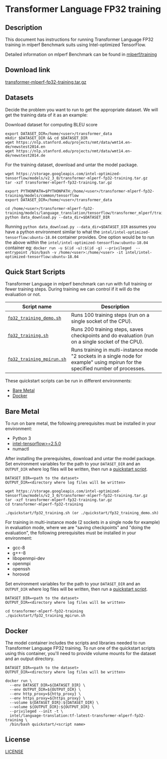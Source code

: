 <!--- 0. Title -->
# Transformer Language FP32 training

<!-- 10. Description -->
## Description

This document has instructions for running Transformer Language FP32 training in mlperf
Benchmark suits using Intel-optimized TensorFlow.

Detailed information on mlperf Benchmark can be found in [mlperf/training](https://github.com/mlperf/training/tree/master/translation/tensorflow/transformer)

<!--- 20. Download link -->
## Download link

[transformer-mlperf-fp32-training.tar.gz](https://storage.googleapis.com/intel-optimized-tensorflow/models/v2_3_0/transformer-mlperf-fp32-training.tar.gz)

<!--- 30. Datasets -->
## Datasets

Decide the problem you want to run to get the appropriate dataset.
We will get the training data of it as an example:

Download dataset for computing BLEU score
```
export DATASET_DIR=/home/<user>/transformer_data
mkdir $DATASET_DIR && cd $DATASET_DIR
wget https://nlp.stanford.edu/projects/nmt/data/wmt14.en-de/newstest2014.en
wget https://nlp.stanford.edu/projects/nmt/data/wmt14.en-de/newstest2014.de
```

For the training dataset, download and untar the model package.    
```
wget https://storage.googleapis.com/intel-optimized-tensorflow/models/v2_3_0/transformer-mlperf-fp32-training.tar.gz
tar -xzf transformer-mlperf-fp32-training.tar.gz

export PYTHONPATH=$PYTHONPATH:/home/<user>/transformer-mlperf-fp32-training/models/common/tensorflow
export DATASET_DIR=/home/<user>/transformer_data
    
cd /home/<user>/transformer-mlperf-fp32-training/models/language_translation/tensorflow/transformer_mlperf/training/fp32/transformer
python data_download.py --data_dir=$DATASET_DIR
```

Running `python data_download.py --data_dir=$DATASET_DIR` assumes you have a python environment similar to what the `intel/intel-optimized-tensorflow:ubuntu-18.04` container provides. One option would be to run the above within the `intel/intel-optimized-tensorflow:ubuntu-18.04` container eg: `docker run -u $(id -u):$(id -g) --privileged  --entrypoint /bin/bash -v /home/<user>:/home/<user> -it intel/intel-optimized-tensorflow:ubuntu-18.04`


<!--- 40. Quick Start Scripts -->
## Quick Start Scripts

Transformer Language in mlperf benchmark can run with full training or
fewer training steps. During training we can control if it will do the evaluation
or not.

| Script name | Description |
|-------------|-------------|
| [`fp32_training_demo.sh`](fp32_training_demo.sh) | Runs 100 training steps (run on a single socket of the CPU). |
| [`fp32_training.sh`](fp32_training.sh) | Runs 200 training steps, saves checkpoints and do evaluation (run on a single socket of the CPU). |
| [`fp32_training_mpirun.sh`](fp32_training_mpirun.sh) | Runs training in multi-instance mode "2 sockets in a single node for example" using mpirun for the specified number of processes. |

These quickstart scripts can be run in different environments:
* [Bare Metal](#bare-metal)
* [Docker](#docker)

<!--- 50. Bare Metal -->
## Bare Metal

To run on bare metal, the following prerequisites must be installed in your environment:
* Python 3
* [intel-tensorflow>=2.5.0](https://pypi.org/project/intel-tensorflow/)
* numactl

After installing the prerequisites, download and untar the model package.
Set environment variables for the path to your `DATASET_DIR` and an
`OUTPUT_DIR` where log files will be written, then run a 
[quickstart script](#quick-start-scripts).

```
DATASET_DIR=<path to the dataset>
OUTPUT_DIR=<directory where log files will be written>

wget https://storage.googleapis.com/intel-optimized-tensorflow/models/v2_3_0/transformer-mlperf-fp32-training.tar.gz
tar -xzf transformer-mlperf-fp32-training.tar.gz
cd transformer-mlperf-fp32-training

./quickstart/fp32_training.sh (or ./quickstart/fp32_training_demo.sh)
```

For training in multi-instance mode (2 sockets in a single node for example) in evaluation mode,
where we are "saving checkpoints" and "doing the evaluation", the following prerequisites must be installed in your environment:
* gcc-8
* g++-8
* libopenmpi-dev
* openmpi
* openssh
* horovod

Set environment variables for the path to your `DATASET_DIR` and an
`OUTPUT_DIR` where log files will be written, then run a
[quickstart script](#quick-start-scripts).

```
DATASET_DIR=<path to the dataset>
OUTPUT_DIR=<directory where log files will be written>

cd transformer-mlperf-fp32-training
./quickstart/fp32_training_mpirun.sh
```

<!--- 60. Docker -->
## Docker

The model container includes the scripts and libraries needed to run 
Transformer Language FP32 training. To run one of the quickstart scripts 
using this container, you'll need to provide volume mounts for the dataset 
and an output directory.

```
DATASET_DIR=<path to the dataset>
OUTPUT_DIR=<directory where log files will be written>

docker run \
  --env DATASET_DIR=${DATASET_DIR} \
  --env OUTPUT_DIR=${OUTPUT_DIR} \
  --env http_proxy=${http_proxy} \
  --env https_proxy=${https_proxy} \
  --volume ${DATASET_DIR}:${DATASET_DIR} \
  --volume ${OUTPUT_DIR}:${OUTPUT_DIR} \
  --privileged --init -t \
  intel/language-translation:tf-latest-transformer-mlperf-fp32-training \
  /bin/bash quickstart/<script name>
```

<!--- 80. License -->
## License

[LICENSE](/LICENSE)

